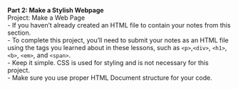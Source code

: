 <b>Part 2: Make a Stylish Webpage</b>
<br>Project: Make a Web Page
<br>- If you haven’t already created an HTML file to contain your notes from this section.
<br>- To complete this project, you’ll need to submit your notes as an HTML file using the tags you learned about in these lessons, such as `<p>`,`<div>`, `<h1>`, `<b>`, `<em>`, and `<span>`.
<br>- Keep it simple. CSS is used for styling and is not necessary for this project.
<br>- Make sure you use proper HTML Document structure for your code.

